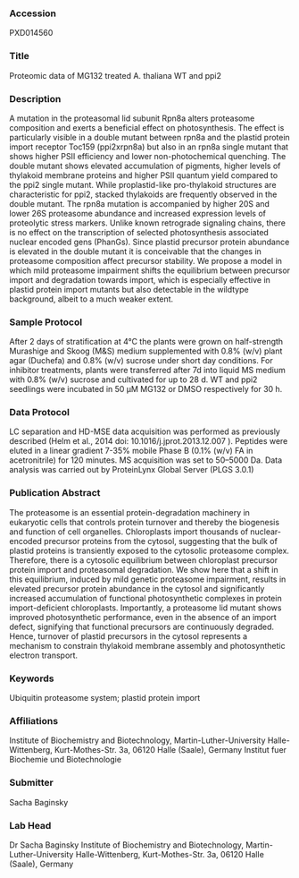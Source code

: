 ### Accession
PXD014560

### Title
Proteomic data of MG132 treated A. thaliana WT and ppi2

### Description
A mutation in the proteasomal lid subunit Rpn8a alters proteasome composition and exerts a beneficial effect on photosynthesis. The effect is particularly visible in a double mutant between rpn8a and the plastid protein import receptor Toc159 (ppi2xrpn8a) but also in an rpn8a single mutant that shows higher PSII efficiency and lower non-photochemical quenching. The double mutant shows elevated accumulation of pigments, higher levels of thylakoid membrane proteins and higher PSII quantum yield compared to the ppi2 single mutant. While proplastid-like pro-thylakoid structures are characteristic for ppi2, stacked thylakoids are frequently observed in the double mutant. The rpn8a mutation is accompanied by higher 20S and lower 26S proteasome abundance and increased expression levels of proteolytic stress markers. Unlike known retrograde signaling chains, there is no effect on the transcription of selected photosynthesis associated nuclear encoded gens (PhanGs). Since plastid precursor protein abundance is elevated in the double mutant it is conceivable that the changes in proteasome composition affect precursor stability. We propose a model in which mild proteasome impairment shifts the equilibrium between precursor import and degradation towards import, which is especially effective in plastid protein import mutants but also detectable in the wildtype background, albeit to a much weaker extent.

### Sample Protocol
After 2 days of stratification at 4°C the plants were grown on half-strength Murashige and Skoog (M&S) medium supplemented with 0.8% (w/v) plant agar (Duchefa) and 0.8% (w/v) sucrose under short day conditions. For inhibitor treatments, plants were transferred after 7d into liquid MS medium with 0.8% (w/v) sucrose and cultivated for up to 28 d. WT and ppi2 seedlings were incubated in 50 µM MG132 or DMSO respectively for 30 h.

### Data Protocol
LC separation and HD-MSE data acquisition was performed as previously described (Helm et al., 2014 doi: 10.1016/j.jprot.2013.12.007 ). Peptides were eluted in a linear gradient 7-35% mobile Phase B (0.1% (w/v) FA in acetronitrile) for 120 minutes. MS acquisition was set to 50–5000 Da. Data analysis was carried out by ProteinLynx Global Server (PLGS 3.0.1)

### Publication Abstract
The proteasome is an essential protein-degradation machinery in eukaryotic cells that controls protein turnover and thereby the biogenesis and function of cell organelles. Chloroplasts import thousands of nuclear-encoded precursor proteins from the cytosol, suggesting that the bulk of plastid proteins is transiently exposed to the cytosolic proteasome complex. Therefore, there is a cytosolic equilibrium between chloroplast precursor protein import and proteasomal degradation. We show here that a shift in this equilibrium, induced by mild genetic proteasome impairment, results in elevated precursor protein abundance in the cytosol and significantly increased accumulation of functional photosynthetic complexes in protein import-deficient chloroplasts. Importantly, a proteasome lid mutant shows improved photosynthetic performance, even in the absence of an import defect, signifying that functional precursors are continuously degraded. Hence, turnover of plastid precursors in the cytosol represents a mechanism to constrain thylakoid membrane assembly and photosynthetic electron transport.

### Keywords
Ubiquitin proteasome system; plastid protein import

### Affiliations
Institute of Biochemistry and Biotechnology, Martin-Luther-University Halle-Wittenberg, Kurt-Mothes-Str. 3a, 06120 Halle (Saale), Germany
Institut fuer Biochemie und Biotechnologie

### Submitter
Sacha Baginsky

### Lab Head
Dr Sacha Baginsky
Institute of Biochemistry and Biotechnology, Martin-Luther-University Halle-Wittenberg, Kurt-Mothes-Str. 3a, 06120 Halle (Saale), Germany


